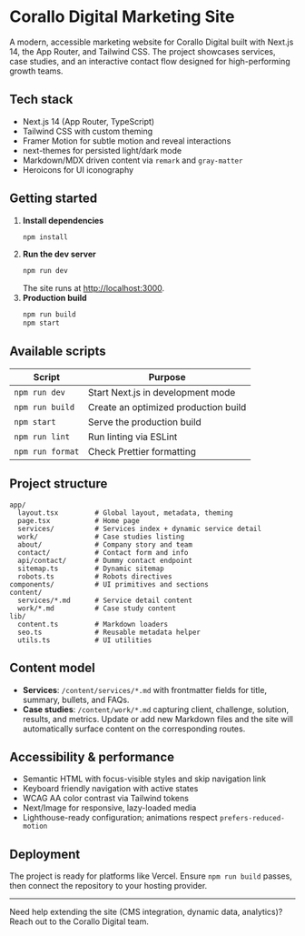 # Corallo Digital Marketing Site

A modern, accessible marketing website for Corallo Digital built with Next.js 14, the App Router, and Tailwind CSS. The project showcases services, case studies, and an interactive contact flow designed for high-performing growth teams.

## Tech stack

- Next.js 14 (App Router, TypeScript)
- Tailwind CSS with custom theming
- Framer Motion for subtle motion and reveal interactions
- next-themes for persisted light/dark mode
- Markdown/MDX driven content via `remark` and `gray-matter`
- Heroicons for UI iconography

## Getting started

1. **Install dependencies**
   ```bash
   npm install
   ```
2. **Run the dev server**
   ```bash
   npm run dev
   ```
   The site runs at [http://localhost:3000](http://localhost:3000).
3. **Production build**
   ```bash
   npm run build
   npm start
   ```

## Available scripts

| Script        | Purpose                               |
| ------------- | ------------------------------------- |
| `npm run dev` | Start Next.js in development mode     |
| `npm run build` | Create an optimized production build |
| `npm start`   | Serve the production build            |
| `npm run lint` | Run linting via ESLint               |
| `npm run format` | Check Prettier formatting          |

## Project structure

```
app/
  layout.tsx         # Global layout, metadata, theming
  page.tsx           # Home page
  services/          # Services index + dynamic service detail
  work/              # Case studies listing
  about/             # Company story and team
  contact/           # Contact form and info
  api/contact/       # Dummy contact endpoint
  sitemap.ts         # Dynamic sitemap
  robots.ts          # Robots directives
components/          # UI primitives and sections
content/
  services/*.md      # Service detail content
  work/*.md          # Case study content
lib/
  content.ts         # Markdown loaders
  seo.ts             # Reusable metadata helper
  utils.ts           # UI utilities
```

## Content model

- **Services**: `/content/services/*.md` with frontmatter fields for title, summary, bullets, and FAQs.
- **Case studies**: `/content/work/*.md` capturing client, challenge, solution, results, and metrics.
Update or add new Markdown files and the site will automatically surface content on the corresponding routes.

## Accessibility & performance

- Semantic HTML with focus-visible styles and skip navigation link
- Keyboard friendly navigation with active states
- WCAG AA color contrast via Tailwind tokens
- Next/Image for responsive, lazy-loaded media
- Lighthouse-ready configuration; animations respect `prefers-reduced-motion`

## Deployment

The project is ready for platforms like Vercel. Ensure `npm run build` passes, then connect the repository to your hosting provider.

---

Need help extending the site (CMS integration, dynamic data, analytics)? Reach out to the Corallo Digital team.

